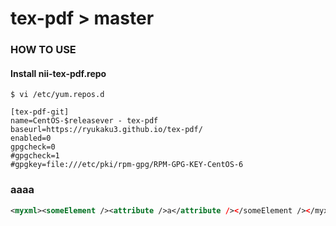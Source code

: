 # tex-pdf > master

### HOW TO USE

#### Install nii-tex-pdf.repo
    $ vi /etc/yum.repos.d
  
    [tex-pdf-git]
    name=CentOS-$releasever - tex-pdf
    baseurl=https://ryukaku3.github.io/tex-pdf/
    enabled=0
    gpgcheck=0
    #gpgcheck=1
    #gpgkey=file:///etc/pki/rpm-gpg/RPM-GPG-KEY-CentOS-6

### aaaa
```xml
<myxml><someElement /><attribute />a</attribute /></someElement /></myxml>
```
